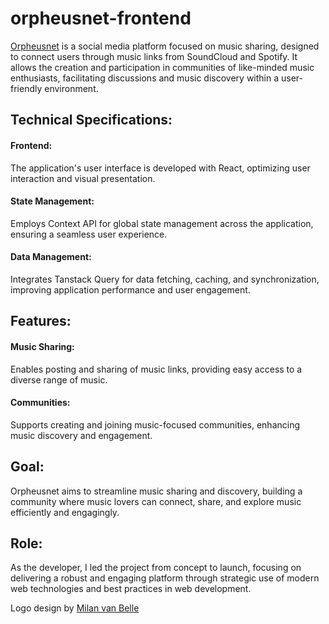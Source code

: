 # orpheusnet-frontend

[Orpheusnet](https://orpheusnet.com/) is a social media platform focused on music sharing, designed to connect users through music links from SoundCloud and Spotify. It allows the creation and participation in communities of like-minded music enthusiasts, facilitating discussions and music discovery within a user-friendly environment.

## Technical Specifications:

#### Frontend:

The application's user interface is developed with React, optimizing user interaction and visual presentation.

#### State Management:

Employs Context API for global state management across the application, ensuring a seamless user experience.

#### Data Management:

Integrates Tanstack Query for data fetching, caching, and synchronization, improving application performance and user engagement.

## Features:

#### Music Sharing:

Enables posting and sharing of music links, providing easy access to a diverse range of music.

#### Communities:

Supports creating and joining music-focused communities, enhancing music discovery and engagement.

## Goal:

Orpheusnet aims to streamline music sharing and discovery, building a community where music lovers can connect, share, and explore music efficiently and engagingly.

## Role:

As the developer, I led the project from concept to launch, focusing on delivering a robust and engaging platform through strategic use of modern web technologies and best practices in web development.

Logo design by [Milan van Belle](https://milanvanbelle.eu/)
